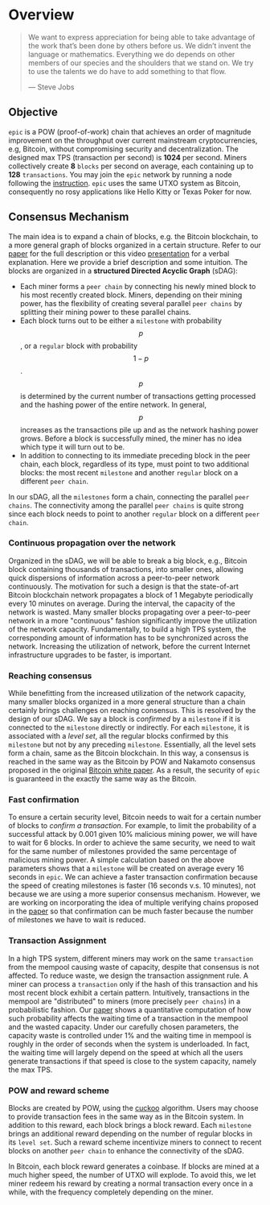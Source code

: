 # Overview

> We want to express appreciation for being able to take advantage of the work that’s been done by others before us. We didn’t invent the language or mathematics. Everything we do depends on other members of our species and the shoulders that we stand on. We try to use the talents we do have to add something to that flow.
>
> — Steve Jobs

## Objective

`epic` is a POW (proof-of-work) chain that achieves an order of magnitude improvement on the throughput over current mainstream cryptocurrencies, e.g, Bitcoin, without compromising security and decentralization. The designed max TPS (transaction per second) is **1024** per second. Miners collectively create **8** `blocks` per second on average, each containing up to **128** `transactions`. You may join the `epic` network by running a node following the [instruction](getting-started/compile-run). `epic` uses the same UTXO system as Bitcoin, consequently no rosy applications like Hello Kitty or Texas Poker for now.

## Consensus Mechanism

The main idea is to expand a chain of blocks, e.g. the Bitcoin blockchain, to a more general graph of blocks organized in a certain structure. Refer to our [paper](https://arxiv.org/abs/1901.02755) for the full description or this video [presentation](https://youtu.be/UEeYkIvl6dA) for a verbal explanation. Here we provide a brief description and some intuition. The blocks are organized in a **structured Directed Acyclic Graph** (sDAG): 

- Each miner forms a `peer chain` by connecting his newly mined block to his most recently created block. Miners, depending on their mining power, has the flexibility of creating several parallel `peer chains` by splitting their mining power to these parallel chains.
- Each block turns out to be either a `milestone` with probability $$p$$, or a `regular` block with probability $$1-p$$. $$p$$ is determined by the current number of transactions getting processed and the hashing power of the entire network. In general, $$p$$ increases as the transactions pile up and as the network hashing power grows. Before a block is successfully mined, the miner has no idea which type it will turn out to be.
- In addition to connecting to its immediate preceding block in the peer chain, each block, regardless of its type, must point to two additional blocks: the most recent `milestone` and another `regular` block on a different `peer chain`.  

In our sDAG, all the `milestones` form a chain, connecting the parallel `peer chains`. The connectivity among the parallel `peer chains` is quite strong since each block needs to point to another `regular` block on a different `peer chain`. 

### Continuous propagation over the network

Organized in the sDAG, we will be able to break a big block, e.g., Bitcoin block containing thousands of transactions, into smaller ones, allowing quick dispersions of information across a peer-to-peer network continuously. The motivation for such a design is that the state-of-art Bitcoin blockchain network propagates a block of 1 Megabyte periodically every 10 minutes on average. During the interval, the capacity of the network is wasted. Many smaller blocks propagating over a peer-to-peer network in a more "continuous" fashion significantly improve the utilization of the network capacity. Fundamentally, to build a high TPS system, the corresponding amount of information has to be synchronized across the network. Increasing the utilization of network, before the current Internet infrastructure upgrades to be faster, is important.

### Reaching consensus 

While benefitting from the increased utilization of the network capacity, many smaller blocks organized in a more general structure than a chain certainly brings challenges on reaching consensus. This is resolved by the design of our sDAG. We say a block is *confirmed* by a `milestone` if it is connected to the `milestone` directly or indirectly. For each `milestone`, it is associated with a *level set*, all the regular blocks confirmed by this `milestone` but not by any preceding `milestone`. Essentially, all the level sets form a chain, same as the Bitcoin blockchain. In this way, a consensus is reached in the same way as the Bitcoin by POW and Nakamoto consensus proposed in the original [Bitcoin white paper](https://bitcoin.org/bitcoin.pdf). As a result, the security of `epic` is guaranteed in the exactly the same way as the Bitcoin.

### Fast confirmation

To ensure a certain security level, Bitcoin needs to wait for a certain number of blocks to *confirm a transaction*. For example, to limit the probability of a successful attack by 0.001 given 10% malicious mining power, we will have to wait for 6 blocks. In order to achieve the same security, we need to wait for the same number of milestones provided the same percentage of malicious mining power. A simple calculation based on the above parameters shows that a `milestone` will be created on average every 16 seconds in `epic`. We can achieve a faster transaction confirmation because the speed of creating milestones is faster (16 seconds v.s. 10 minutes), not because we are using a more superior consensus mechanism. However, we are working on incorporating the idea of multiple verifying chains proposed in the [paper](https://arxiv.org/abs/1810.08092) so that confirmation can be much faster because the number of milestones we have to wait is reduced.

### Transaction Assignment

In a high TPS system, different miners may work on the same `transaction` from the mempool causing waste of capacity, despite that consensus is not affected. To reduce waste, we design the transaction assignment rule. A miner can process a `transaction` only if the hash of this transaction and his most recent block exhibit a certain pattern. Intuitively, transactions in the mempool are "distributed" to miners (more precisely `peer chains`) in a probabilistic fashion. Our [paper](https://arxiv.org/abs/1901.02755) shows a quantitative computation of how such probability affects the waiting time of a transaction in the mempool and the wasted capacity. Under our carefully chosen parameters, the capacity waste is controlled under 1% and the waiting time in mempool is roughly in the order of seconds when the system is underloaded. In fact, the waiting time will largely depend on the speed at which all the users generate transactions if that speed is close to the system capacity, namely the max TPS. 

### POW and reward scheme

Blocks are created by POW, using the [cuckoo](https://github.com/tromp/cuckoo) algorithm. Users may choose to provide transaction fees in the same way as in the Bitcoin system. In addition to this reward, each block brings a block reward. Each `milestone` brings an additional reward depending on the number of regular blocks in its `level set`. Such a reward scheme incentivize miners to connect to recent blocks on another `peer chain` to enhance the connectivity of the sDAG. 

In Bitcoin, each block reward generates a coinbase. If blocks are mined at a much higher speed, the number of UTXO will explode. To avoid this, we let miner redeem his reward by creating a normal transaction every once in a while, with the frequency completely depending on the miner. 
